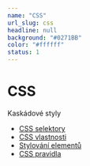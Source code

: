 ```yaml
---
name: "CSS"
url_slug: css
headline: null
background: "#0271BB"
color: "#ffffff"
status: 1
---
```


# CSS

Kaskádové styly

- [CSS selektory](/css-selektory)
- [CSS vlastnosti](/css-vlastnosti)
- [Stylování elementů](/stylovani)
- [CSS pravidla](/css-pravidla)
